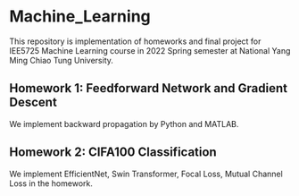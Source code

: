 # Machine_Learning
This repository is implementation of homeworks and final project for IEE5725 Machine Learning course in 2022 Spring semester at National Yang Ming Chiao Tung University.

## Homework 1: Feedforward Network and Gradient Descent
We implement backward propagation by Python and MATLAB.

## Homework 2: CIFA100 Classification
We implement EfficientNet, Swin Transformer, Focal Loss, Mutual Channel Loss in the homework.

